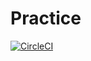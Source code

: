 # Practice
[![CircleCI](https://circleci.com/gh/Ulekht/Practice?style=svg)](https://app.circleci.com/pipelines/github/Ulekht/Practice)
